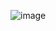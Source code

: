 ![image](https://github.com/rafaelwildgrub/CG-tarefas/assets/54123589/d63fbe98-7632-4198-8fa8-c66e11f6efc6)
